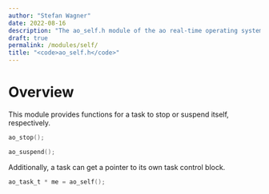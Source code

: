 ```yaml
---
author: "Stefan Wagner"
date: 2022-08-16
description: "The ao_self.h module of the ao real-time operating system."
draft: true
permalink: /modules/self/
title: "<code>ao_self.h</code>"
---
```


# Overview

This module provides functions for a task to stop or suspend itself, respectively.

```c
ao_stop();
```

```c
ao_suspend();
```

Additionally, a task can get a pointer to its own task control block.

```c
ao_task_t * me = ao_self();
```

